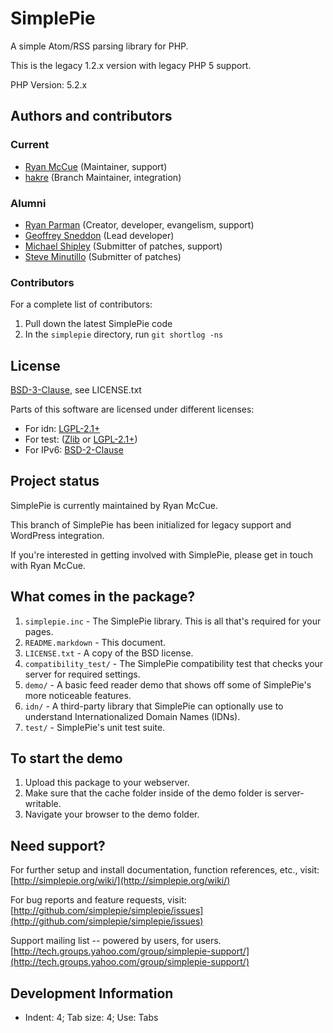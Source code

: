# SimplePie

A simple Atom/RSS parsing library for PHP.

This is the legacy 1.2.x version with legacy PHP 5 support.

PHP Version: 5.2.x

## Authors and contributors

### Current
* [Ryan McCue](http://ryanmccue.info) (Maintainer, support)
* [hakre](http://hakre.wordpress.com) (Branch Maintainer, integration)

### Alumni
* [Ryan Parman](http://ryanparman.com) (Creator, developer, evangelism, support)
* [Geoffrey Sneddon](http://gsnedders.com) (Lead developer)
* [Michael Shipley](http://michaelpshipley.com) (Submitter of patches, support)
* [Steve Minutillo](http://minutillo.com/steve/) (Submitter of patches)

### Contributors
For a complete list of contributors:

1. Pull down the latest SimplePie code
2. In the `simplepie` directory, run `git shortlog -ns`


## License

[BSD-3-Clause](http://spdx.org/licenses/BSD-3-Clause), see LICENSE.txt

Parts of this software are licensed under different licenses:

 * For idn: [LGPL-2.1+](http://spdx.org/licenses/LGPL-2.1+)
 * For test: ([Zlib](http://spdx.org/licenses/Zlib) or [LGPL-2.1+](http://spdx.org/licenses/LGPL-2.1+))
 * For IPv6: [BSD-2-Clause](http://spdx.org/licenses/BSD-2-Clause)


## Project status

SimplePie is currently maintained by Ryan McCue.

This branch of SimplePie has been initialized for legacy support and WordPress integration.

If you're interested in getting involved with SimplePie, please get in touch with Ryan McCue.

## What comes in the package?

1. `simplepie.inc` - The SimplePie library.  This is all that's required for your pages.
2. `README.markdown` - This document.
3. `LICENSE.txt` - A copy of the BSD license.
4. `compatibility_test/` - The SimplePie compatibility test that checks your server for required settings.
5. `demo/` - A basic feed reader demo that shows off some of SimplePie's more noticeable features.
6. `idn/` - A third-party library that SimplePie can optionally use to understand Internationalized Domain Names (IDNs).
7. `test/` - SimplePie's unit test suite.


## To start the demo

1. Upload this package to your webserver.
2. Make sure that the cache folder inside of the demo folder is server-writable.
3. Navigate your browser to the demo folder.


## Need support?

For further setup and install documentation, function references, etc., visit:
[http://simplepie.org/wiki/](http://simplepie.org/wiki/)

For bug reports and feature requests, visit:
[http://github.com/simplepie/simplepie/issues](http://github.com/simplepie/simplepie/issues)

Support mailing list -- powered by users, for users.
[http://tech.groups.yahoo.com/group/simplepie-support/](http://tech.groups.yahoo.com/group/simplepie-support/)


## Development Information

* Indent: 4; Tab size: 4; Use: Tabs

